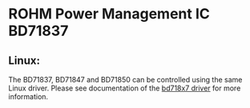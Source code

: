 # ROHM Power Management IC BD71837

## Linux:

The BD71837, BD71847 and BD71850 can be controlled using the same Linux driver. Please see documentation of the [bd718x7 driver](https://github.com/RohmSemiconductor/Linux-Kernel-PMIC-Drivers/tree/master/BD718XX) for more information.
